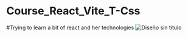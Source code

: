 # Course_React_Vite_T-Css
#Trying to learn a bit of react and her technologies
![Diseño sin título](https://user-images.githubusercontent.com/104967229/190317706-935a5f77-300d-40cc-8b5b-87122c0b869b.png)
